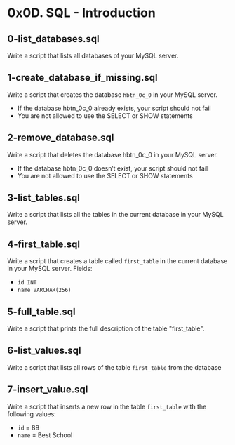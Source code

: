 # 0x0D. SQL - Introduction

## 0-list_databases.sql
Write a script that lists all databases of your MySQL server.

## 1-create_database_if_missing.sql
Write a script that creates the database `hbtn_0c_0` in your MySQL server.
- If the database hbtn_0c_0 already exists, your script should not fail
- You are not allowed to use the SELECT or SHOW statements

## 2-remove_database.sql
Write a script that deletes the database hbtn_0c_0 in your MySQL server.
- If the database hbtn_0c_0 doesn’t exist, your script should not fail
- You are not allowed to use the SELECT or SHOW statements

## 3-list_tables.sql
Write a script that lists all the tables in the current database in your MySQL server.

## 4-first_table.sql
Write a script that creates a table called `first_table` in the current database in your MySQL server.
Fields:
- `id INT`
- `name VARCHAR(256)`

## 5-full_table.sql
Write a script that prints the full description of the table "first_table".

## 6-list_values.sql
Write a script that lists all rows of the table `first_table` from the database

## 7-insert_value.sql
Write a script that inserts a new row in the table `first_table` with the following values:
- `id` = 89
- `name` = Best School

